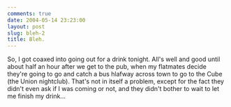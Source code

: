 ```yaml
---
comments: true
date: 2004-05-14 23:23:00
layout: post
slug: bleh-2
title: Bleh.
---
```


So, I got coaxed into going out for a drink tonight.  All's well and good until about half an hour after we get to the pub, when my flatmates decide they're going to go and catch a bus hlafway across town to go to the Cube (the Union nightclub).  That's not in itself a problem, except for the fact they didn't even ask if I was coming or not, and they didn't bother to wait to let me finish my drink...
